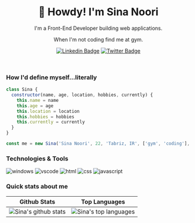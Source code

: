 <h1 align="center">🥷 Howdy! I'm Sina Noori</h1>

<p align="center">
I'm a Front-End Developer building web applications. 
</p>

<p align="center">When I'm not coding find me at gym.</p>

<div align="center">

[![Linkedin Badge](https://img.shields.io/badge/-sina-silver-0077b5?style=flat-square&logo=Linkedin&logoColor=white&link=https://www.linkedin.com/in/sina-silver/)](https://www.linkedin.com/in/sina-silver/)
[![Twitter Badge](https://img.shields.io/badge/-sina-silver-1da1f2?style=flat-square&label&logo=Telegram&logoColor=white&link=https://telegram.com/sina_silver)](https://telegram.com/sina_silver)

</div>

<br />

### How I'd define myself...literally

```js
class Sina {
  constructor(name, age, location, hobbies, currently) {
    this.name = name
    this.age = age
    this.location = location
    this.hobbies = hobbies
    this.currently = currently
  }
}

const me = new Sina('Sina Noori', 22, 'Tabriz, IR', ['gym', 'coding'], { studying: ['Deep JavaScript', 'ReactJS'] })
```

### Technologies & Tools

![windows](https://img.shields.io/badge/OS-Windows-informational?style=flat-square&logo=windows&logoColor=white&color=fd5c63)
![vscode](https://img.shields.io/badge/Editor-VsCode-informational?style=flat-square&logo=visual-studio-code&logoColor=white&color=fd5c63)
![html](https://img.shields.io/badge/Code-HTML-informational?style=flat-square&logo=html&logoColor=white&color=fd5c63)
![css](https://img.shields.io/badge/Code-CSS-informational?style=flat-square&logo=CSS3&logoColor=white&color=fd5c63)
![javascript](https://img.shields.io/badge/Code-JavaScript-informational?style=flat-square&logo=javascript&logoColor=white&color=fd5c63)
### Quick stats about me

| Github Stats                                                                                                                                                                                    | Top Languages                                                                                                                                                                                                              |
| ----------------------------------------------------------------------------------------------------------------------------------------------------------------------------------------------- | -------------------------------------------------------------------------------------------------------------------------------------------------------------------------------------------------------------------------- |
| ![Sina's github stats](https://github-readme-stats.vercel.app/api?username=sinasilverorg&show_icons=true&title_color=fd5c63&icon_color=fd5c63&text_color=9f9f9f&bg_color=151515&count_private=true) | ![Sina's top languages](https://github-readme-stats.vercel.app/api/top-langs/?username=sinasilverorg&show_icons=true&title_color=fd5c63&icon_color=fd5c63&text_color=9f9f9f&bg_color=151515&count_private=true&layout=compact)
